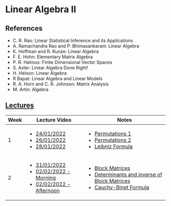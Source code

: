 # Linear Algebra II

## References

- C. R. Rao: Linear Statistical Inference and its Applications
- A. Ramachandra Rao and P. Bhimasankaram: Linear Algebra
- K. Hoffman and R. Kunze: Linear Algebra
- F. E. Hohn: Elementary Matrix Algebra
- P. R. Halmos: Finite Dimensional Vector Spaces
- S. Axler: Linear Algebra Done Right!
- H. Helson: Linear Algebra
- R Bapat: Linear Algebra and Linear Models
- R. A. Horn and C. R. Johnson: Matrix Analysis
- M. Artin: Algebra

## [Lectures](https://www.youtube.com/playlist?list=PLuar0zPypPO2MLmaLd36BEDXc4Ot9P0xg)

| Week | Lecture Video                                                                                                                                                                                                                                          | Notes                                                                                                                                                                                                                      |
| ---- | ------------------------------------------------------------------------------------------------------------------------------------------------------------------------------------------------------------------------------------------------------ | -------------------------------------------------------------------------------------------------------------------------------------------------------------------------------------------------------------------------- |
| 1    | <ul><li>[24/01/2022](https://www.youtube.com/watch?v=B713pN84QFo&list=PLuar0zPypPO2MLmaLd36BEDXc4Ot9P0xg&index=1)<li>[26/01/2022](https://www.youtube.com/watch?v=4QWhtgny_C0&list=PLuar0zPypPO2MLmaLd36BEDXc4Ot9P0xg&index=2)<li>[28/01/2022]() </ul> | <ul><li>[Permutations 1](Lecture-Notes/LinearAlgebraII-1.pdf)<li>[Permutations 2](Lecture-Notes/LinearAlgebraII-2.pdf) <li>[Leibniz Formula](Lecture-Notes/LinearAlgebraII-3.pdf) </ul>                                    |
| 2    | <ul> <li>[31/01/2022]() <li>[02/02/2022 - Morning]() <li>[02/02/2022 - Afternoon]() </ul>                                                                                                                                                              | <ul> <li>[Block Matrices](Lecture-Notes/LinearAlgebraII-4.pdf) <li>[Determinants and inverse of Block Matrices](Lecture-Notes/LinearAlgebraII-5.pdf) <li>[Cauchy-Binet Formula](Lecture-Notes/LinearAlgebraII-6.pdf) </ul> |
